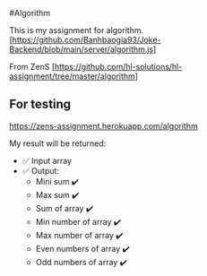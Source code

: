 #Algorithm

This is my assignment for algorithm. [https://github.com/Banhbaogia93/Joke-Backend/blob/main/server/algorithm.js]

From ZenS [https://github.com/hl-solutions/hl-assignment/tree/master/algorithm]

## For testing

https://zens-assignment.herokuapp.com/algorithm

My result will be returned:
- :white_check_mark: Input array
- :white_check_mark: Output:
  + Mini sum :heavy_check_mark:
  + Max sum :heavy_check_mark:
  + Sum of array :heavy_check_mark:
  + Min number of array :heavy_check_mark:
  + Max number of array :heavy_check_mark:
  + Even numbers of array :heavy_check_mark:
  + Odd numbers of array :heavy_check_mark:
